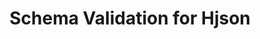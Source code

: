 ---
title: Schema Validation for Hjson
short_name: Hjson
long_name: Hjson, a user interface for JSON
project_url: http://hjson.org/
logo: hjson.svg
---